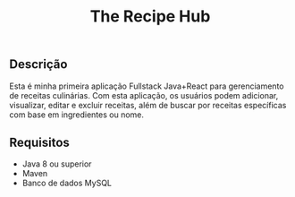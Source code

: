 <header>
        <h1>The Recipe Hub</h1>  
    </header>

<section>
        <h2>Descrição</h2>
        <p>Esta é minha primeira aplicação Fullstack Java+React para gerenciamento de receitas culinárias. Com esta aplicação, os usuários podem adicionar, visualizar, editar e excluir receitas, além de buscar por receitas específicas com base em ingredientes ou nome.</p>
    </section>

<section>

<section>
        <h2>Requisitos</h2>
        <ul>
            <li>Java 8 ou superior</li>
            <li>Maven</li>
            <li>Banco de dados MySQL</li>
        </ul>
    </section>

        
       


  
